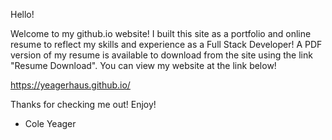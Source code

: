 Hello!

Welcome to my github.io website!  I built this site as a portfolio and online resume to reflect my skills and experience as a Full Stack Developer!  A PDF version of my resume is available to download from the site using the link "Resume Download".  You can view my website at the link below!

https://yeagerhaus.github.io/

Thanks for checking me out! Enjoy!

- Cole Yeager